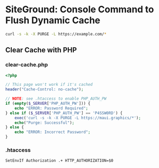 # SiteGround: Console Command to Flush Dynamic Cache

```bash
curl -s -k -X PURGE -L https://example.com/*
```

## Clear Cache with PHP

### clear-cache.php
```php
<?php

// This page won't work if it's cached
header("Cache-Control: no-cache");

// NOTE: see .htaccess to enable PHP_AUTH_PW
if (empty($_SERVER['PHP_AUTH_PW'])) {
    echo "ERROR: Password Required";
} else if ($_SERVER['PHP_AUTH_PW'] == 'P4SSW0RD') {
	exec('curl -s -k -X PURGE -L https://maui.graphics/*');
	echo("Purge: Successful");
} else {
    echo "ERROR: Incorrect Password";
}
```

### .htaccess
```
SetEnvIf Authorization .+ HTTP_AUTHORIZATION=$0
```
